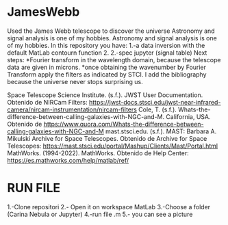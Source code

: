 # JamesWebb
Used the James Webb telescope to discover the universe Astronomy and signal analysis is one of my hobbies.
Astronomy and signal analysis is one of my hobbies. In this repository you have:
1.-a data inversion with the default MatLab contourn function 2. 
2.-spec jupyter (signal table) 
Next steps:
*Fourier transform in the wavelength domain, because the telescope data are given in microns.
*once obtaining the wavenumber by Fourier Transform apply the filters as indicated by STCI. 
I add the bibliography because the universe never stops surprising us. 

Space Telescope Science Institute. (s.f.). JWST User Documentation. Obtenido de NIRCam Filters: https://jwst-docs.stsci.edu/jwst-near-infrared-camera/nircam-instrumentation/nircam-filters
Cole, T. (s.f.). Whats-the-difference-between-calling-galaxies-with-NGC-and-M. California, USA. Obtenido de https://www.quora.com/Whats-the-difference-between-calling-galaxies-with-NGC-and-M
mast.stsci.edu. (s.f.). MAST: Barbara A. Mikulski Archive for Space Telescopes. Obtenido de Archive for Space Telescopes: https://mast.stsci.edu/portal/Mashup/Clients/Mast/Portal.html
MathWorks. (1994-2022). MathWorks. Obtenido de Help Center: https://es.mathworks.com/help/matlab/ref/

# RUN FILE 
1.-Clone repositori 
2.- Open it on workspace MatLab 
3.-Choose a folder (Carina Nebula or Jupyter) 
4.-run file .m 
5.- you can see  a picture 

